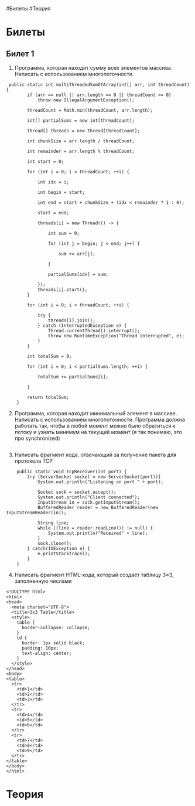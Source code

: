
#Билеты #Теория

# Билеты 

## Билет 1
1) Программа, которая находит сумму всех элементов массива. Написать с использованием многопоточности. 
```
 public static int multiThreadedSumOfArray(int[] arr, int threadCount) {
        if (arr == null || arr.length == 0 || threadCount <= 0)
            throw new IllegalArgumentException();

        threadCount = Math.min(threadCount, arr.length);

        int[] partialSums = new int[threadCount];

        Thread[] threads = new Thread[threadCount];
        
        int chunkSize = arr.length / threadCount;

        int remainder = arr.length % threadCount;

        int start = 0;

        for (int i = 0; i < threadCount; ++i) {

            int idx = i;

            int begin = start;

            int end = start + chunkSize + (idx < remainder ? 1 : 0);

            start = end;

            threads[i] = new Thread(() -> {

                int sum = 0;

                for (int j = begin; j < end; j++) {

                    sum += arr[j];

                }

                partialSums[idx] = sum;

            });
            threads[i].start();
        }
  
        for (int i = 0; i < threadCount; ++i) {

            try {
                threads[i].join();
            } catch (InterruptedException e) {
                Thread.currentThread().interrupt();
                throw new RuntimeException("Thread interrupted", e);
            }
        }

        int totalSum = 0;

        for (int i = 0; i < partialSums.length; ++i) {

            totalSum += partialSums[i];

        }
        
        return totalSum;
    }
```
2) Программа, которая находит минимальный элемент в массиве. Написать с использованием многопоточности. Программа должна работать так, чтобы в любой момент можно было обратиться к потоку и узнать минимум на текущий момент (я так понимаю, это про synchronized)
```

```
3) Написать фрагмент кода, отвечающий за получение пакета для протокола TCP
```
    public static void TcpReceiver(int port) {
        try (ServerSocket socket = new ServerSocket(port)){
            System.out.println("Listening on port " + port);

            Socket sock = socket.accept();
            System.out.println("Client connected");
            InputStream in = sock.getInputStream();
            BufferedReader reader = new BufferedReader(new InputStreamReader(in));

            String line;
            while ((line = reader.readLine()) != null) {
                System.out.println("Received" + line);
            }
            sock.close();
        } catch(IOException e) {
            e.printStackTrace();
        }
    }
```
4) Написать фрагмент HTML-кода, который создаёт таблицу 3×3, заполненную числами
```
<!DOCTYPE html>
<html>
<head>
  <meta charset="UTF-8">
  <title>3x3 Table</title>
  <style>
    table {
      border-collapse: collapse;
    }
    td {
      border: 1px solid black;
      padding: 10px;
      text-align: center;
    }
  </style>
</head>
<body>
<table>
  <tr>
    <td>1</td>
    <td>2</td>
    <td>3</td>
  </tr>
  <tr>
    <td>4</td>
    <td>5</td>
    <td>6</td>
  </tr>
  <tr>
    <td>7</td>
    <td>8</td>
    <td>9</td>
  </tr>
</table>
</body>
</html>
```
# Теория
